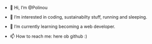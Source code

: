 - 👋 Hi, I’m @Polinou
- 👀 I’m interested in coding, sustainabilty stuff, running and sleeping.
- 🌱 I’m currently learning becoming a web developer.

- 📫 How to reach me: here ob github :)

<!---
Polinou/Polinou is a ✨ special ✨ repository because its `README.md` (this file) appears on your GitHub profile.
You can click the Preview link to take a look at your changes.
--->

